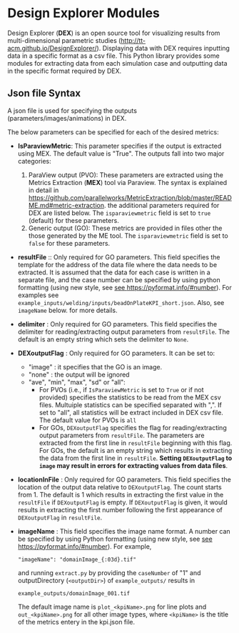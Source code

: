 Design Explorer Modules
=======================

Design Explorer (**DEX**) is an open source tool for visualizing results from multi-dimensional parametric studies (<http://tt-acm.github.io/DesignExplorer/>). Displaying data with DEX requires inputting data in a specific format as a csv file. This Python library provides some modules for extracting data from each simulation case and outputting data in the specific format required by DEX.

Json file Syntax
----------------

A json file is used for specifying the outputs (parameters/images/animations) in DEX.

The below parameters can be specified for each of the desired metrics:

-   **IsParaviewMetric**: This parameter specifies if the output is extracted using MEX. The default value is "True". The outputs fall into two major categories:
    1.  ParaView output (PVO): These parameters are extracted using the Metrics Extraction (**MEX**) tool via Paraview. The syntax is explained in detail in <https://github.com/parallelworks/MetricExtraction/blob/master/README.md#metric-extraction>. the additional parameters required for DEX are listed below. The `isparaviewmetric` field is set to `true` (default) for these parameters.
    2.  Generic output (GO): These metrics are provided in files other the those generated by the ME tool. The `isparaviewmetric` field is set to `false` for these parameters.
-   **resultFile** :: Only required for GO parameters. This field specifies the template for the address of the data file where the data needs to be extracted. It is assumed that the data for each case is written in a separate file, and the case number can be specified by using python formatting (using new style, see [see <https://pyformat.info/#number>](https://pyformat.info/#number)). For examples see `example_inputs/welding/inputs/beadOnPlateKPI_short.json`. Also, see `imageName` below. for more details.
-   **delimiter** : Only required for GO parameters. This field specifies the delimiter for reading/extracting output parameters from `resultFile`. The default is an empty string which sets the delimiter to `None`.
-   **DEXoutputFlag** : Only required for GO parameters. It can be set to:
    -   "image" : it specifies that the GO is an image.
    -   "none" : the output will be ignored
    -   "ave", "min", "max", "sd" or "all":
        -   For PVOs (i.e., if `IsParaviewMetric` is set to `True` or if not provided) specifies the statistics to be read from the MEX csv files. Multuiple statistics can be specified separated with ",". If set to "all", all statistics will be extract included in DEX csv file. The default value for PVOs is `all`
        -   For GOs, `DEXoutputFlag` specifies the flag for reading/extracting output parameters from `resultFile`. The parameters are extracted from the first line in `resultFile` beginning with this flag. For GOs, the default is an empty string which results in extracting the data from the first line in `resultFile`. **Setting `DEXoutputFlag` to `image` may result in errors for extracting values from data files**.
-   **locationInFile** : Only required for GO parameters. This field specifies the location of the output data relative to `DEXoutputFlag`. The count starts from 1. The default is 1 which results in extracting the first value in the `resultFile` if `DEXoutputFlag` is empty. If `DEXoutputFlag` is given, it would results in extracting the first number following the first appearance of `DEXoutputFlag` in `resultFile`.
-   **imageName** : This field specifies the image name format. A number can be specified by using Python formatting (using new style, see [see <https://pyformat.info/#number>](https://pyformat.info/#number)). For example,

    ``` example
    "imageName": "domainImage_{:03d}.tif"
    ```

    and running `extract.py` by providing the `caseNumber` of "1" and outputDirectory (`<outputDir>`) of `example_outputs/` results in

    ``` example
    example_outputs/domainImage_001.tif
    ```

    The default image name is `plot_<kpiName>.png` for line plots and `out_<kpiName>.png` for all other image types, where `<kpiName>` is the title of the metrics entery in the kpi.json file.
